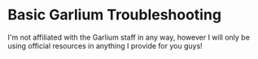 # Basic Garlium Troubleshooting

I'm not affiliated with the Garlium staff in any way, however I will only be using official resources in anything I provide for you guys!

```markdown
